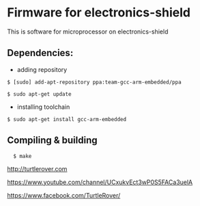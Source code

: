 # Firmware for electronics-shield

This is software for microprocessor on electronics-shield 

## Dependencies:

 * adding repository 
```
$ [sudo] add-apt-repository ppa:team-gcc-arm-embedded/ppa
```

```
$ sudo apt-get update 
```
 * installing toolchain
 
```
$ sudo apt-get install gcc-arm-embedded
```

## Compiling & building

```
  $ make
```

http://turtlerover.com

https://www.youtube.com/channel/UCxukvEct3wP0S5FACa3uelA

https://www.facebook.com/TurtleRover/
